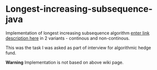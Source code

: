 # Longest-increasing-subsequence-java
Implementation of longest increasing subsequence algorithm [enter link description here](https://en.wikipedia.org/wiki/Longest_increasing_subsequence) in 2 variants - continous and non-continous.

This was the task I was asked as part of interview for algorithmic hedge fund.

**Warning**
Implementation is not based on above wiki page.
